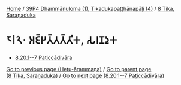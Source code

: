 
[Home](/) / [39P4 Dhammānuloma (1), Tikadukapaṭṭhānapāḷi (4)](...md) / [8 Tika, Saraṇaduka](../39P4/8.md)

# 𑁮𑁇𑁨𑁦 𑀅𑀚𑁆𑀛𑀢𑁆𑀢𑀢𑁆𑀢𑀺𑀓, 𑀲𑀭𑀡𑀤𑀼𑀓

* [8.20.1--7 Paṭiccādivāra](8.20/8.20.1--7.md)

[Go to previous page (Hetu-ārammaṇa)](8.19/8.19.1--7/Hetu-arammana.md) / [Go to parent page (8 Tika, Saraṇaduka)](../39P4/8.md) / [Go to next page (8.20.1--7 Paṭiccādivāra)](8.20/8.20.1--7.md)


